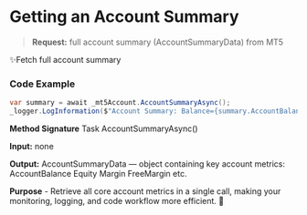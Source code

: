 # Getting an Account Summary

>**Request:** full account summary (AccountSummaryData) from MT5

✨Fetch full account summary

### Code Example

```csharp
var summary = await _mt5Account.AccountSummaryAsync();
_logger.LogInformation($"Account Summary: Balance={summary.AccountBalance}");
```

**Method Signature** Task<AccountSummaryData> AccountSummaryAsync()

**Input:** none

**Output:** 
AccountSummaryData — object containing key account metrics:
AccountBalance
Equity
Margin
FreeMargin
etc.

**Purpose** - Retrieve all core account metrics in a single call, making your monitoring, logging, and code workflow more efficient. 🚀
